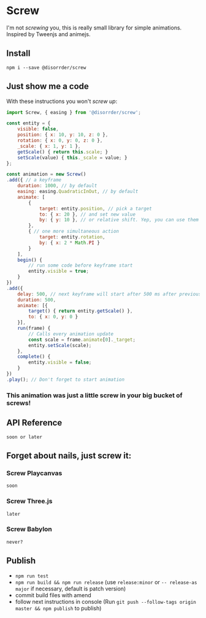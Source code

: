 # Screw
I'm not *screwing* you, this is really small library for simple animations. Inspired by Tweenjs and animejs.

## Install
```
npm i --save @disorrder/screw
```

## Just show me a code
With these instructions you won't *screw up*:

``` javascript
import Screw, { easing } from '@disorrder/screw';

const entity = {
    visible: false,
    position: { x: 10, y: 10, z: 0 },
    rotation: { x: 0, y: 0, z: 0 },
    _scale: { x: 1, y: 1 },
    getScale() { return this.scale; }
    setScale(value) { this._scale = value; }
};

const animation = new Screw()
.add({ // a keyframe
    duration: 1000, // by default
    easing: easing.QuadraticInOut, // by default
    animate: [
        {
            target: entity.position, // pick a target
            to: { x: 20 }, // and set new value
            by: { y: 10 }, // or relative shift. Yep, you can use them together
        },
        { // one more simultaneous action
            target: entity.rotation,
            by: { x: 2 * Math.PI }
        }
    ],
    begin() {
        // run some code before keyframe start
        entity.visible = true;
    }
})
.add({
    delay: 500, // next keyframe will start after 500 ms after previous end
    duration: 500,
    animate: [{
        target() { return entity.getScale() },
        to: { x: 0, y: 0 }
    }],
    run(frame) {
        // Calls every animation update
        const scale = frame.animate[0]._target;
        entity.setScale(scale);
    },
    complete() {
        entity.visible = false;
    }
})
.play(); // Don't forget to start animation
```

### This animation was just a little screw in your big bucket of screws!

## API Reference
`soon or later`

## Forget about nails, just screw it:

### Screw Playcanvas
`soon`

### Screw Three.js
`later`

### Screw Babylon
`never?`


## Publish
- `npm run test`
- `npm run build && npm run release` (use `release:minor` or `-- release-as major` if necessary, default is patch version)
- commit build files with amend
- follow next instructions in console (Run `git push --follow-tags origin master && npm publish` to publish)